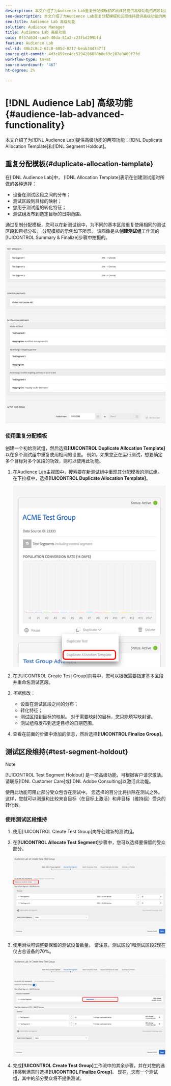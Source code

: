 ```yaml
---
description: 本文介绍了为Audience Lab重复分配模板和区段维持提供高级功能的两项功能。
seo-description: 本文介绍了为Audience Lab重复分配模板和区段维持提供高级功能的两项功能。
seo-title: Audience Lab 高级功能
solution: Audience Manager
title: Audience Lab 高级功能
uuid: 0f57d634-caa0-40da-81a2-c23fbd299bfd
feature: Audience Lab
exl-id: 40b2c8c2-63c0-485d-8217-beab34d7a7f1
source-git-commit: 4d3c859cc4dc5294286680b0e63c287e0409f7fd
workflow-type: tm+mt
source-wordcount: '467'
ht-degree: 2%

---
```


# [!DNL Audience Lab] 高级功能  {#audience-lab-advanced-functionality}

本文介绍了为[!DNL Audience Lab]提供高级功能的两项功能：[!DNL Duplicate Allocation Template]和[!DNL Segment Holdout]。

## 重复分配模板{#duplicate-allocation-template}

<!-- 
<p>The <b>Allocation Template</b> represents how you split a test group into test segments and the way the test segments are mapped to destinations. </p>
 -->

在[!DNL Audience Lab]中， [!DNL Allocation Template]表示在创建测试组时所做的各种选择：

* 设备在测试区段之间的分布；
* 测试区段到目标的映射；
* 您用于测试组的转化特征；
* 测试组发布到选定目标的日期范围。

通过复制分配模板，您可以在新测试组中，为不同的基本区段重复使用相同的测试区段和目标分布。 分配模板的示例如下所示。 该图像是从&#x200B;**创建测试组**&#x200B;工作流的[!UICONTROL Summary & Finalize]步骤中拍摄的。

![](assets/allocation_template_3.png)

<!--
With the option to duplicate allocation templates, you can increase your productivity when running multivariate tests as part of multivariate campaigns.
-->

### 使用重复分配模板

创建一个初始测试组，然后选择&#x200B;**[!UICONTROL Duplicate Allocation Template]**&#x200B;以在多个测试组中重复使用相同的设置。 例如，如果您正在运行测试，想要确定多个目标对多个区段的功效，则可以使用此功能。

1. 在Audience Lab主视图中，搜索要在新测试组中重现其分配模板的测试组。 在下拉框中，选择&#x200B;**[!UICONTROL Duplicate Allocation Template]**。

   ![](assets/duplicate-allocation-template.png)

2. 在[!UICONTROL Create Test Group]向导中，您可以根据需要指定基本区段并重命名测试区段。
3. *不能*&#x200B;修改：

   * 设备在测试区段之间的分布；
   * 转化特征；
   * 测试区段到目标的映射。 对于需要映射的目标，您只能填写映射键。
   * 测试组将发布到选定目标的日期范围。

4. 查看在前面的步骤中添加的信息，然后选择&#x200B;**[!UICONTROL Finalize Group]**。

## 测试区段维持{#test-segment-holdout}

>[!NOTE]
>
>[!UICONTROL Test Segment Holdout] 是一项高级功能，可根据客户请求激活。请联系[!DNL Customer Care]或[!DNL Adobe Consulting]以激活此功能。

使用此功能可阻止部分受众包含在测试中。 您选择的百分比将排除在测试之外。 这样，您就可以测量和比较来自目标（在目标上激活）和非目标（维持组）受众的转化数。

<!--
<p>Note that this option is different to the control segment because it subtracts the percentage ................. You can withhold an audience group and still use a control segment. </p>
-->

### 使用测试区段维持

1. 使用[!UICONTROL Create Test Group]向导创建新的测试组。
1. 在&#x200B;**[!UICONTROL Allocate Test Segment]**&#x200B;步骤中，您可以选择要保留的受众部分。

   ![列表项](assets/test-segment-holdout.png)

1. 使用滑块可调整要保留的测试设备数量。 请注意，测试区段1和测试区段2现在仅占总设备的70%。

   ![](assets/test-segment-holdout-selected.png)

1. 完成&#x200B;**[!UICONTROL Create Test Group]**&#x200B;工作流中的其余步骤，并在对您的选择感到满意时选择&#x200B;**[!UICONTROL Finalize Group]**。 现在，您有一个测试组，其中的部分受众将不提供测试。
